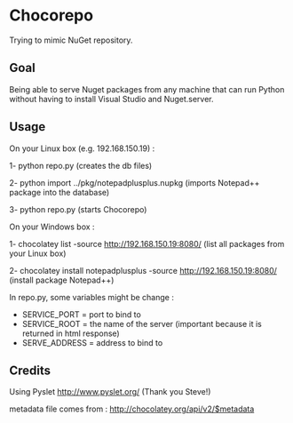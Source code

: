 Chocorepo
=========

Trying to mimic NuGet repository.

Goal
----

Being able to serve Nuget packages from any machine that can run Python without having to install Visual Studio and Nuget.server.

Usage
-----

On your Linux box (e.g. 192.168.150.19) :

1- python repo.py
(creates the db files)

2- python import ../pkg/notepadplusplus.nupkg
(imports Notepad++ package into the database)

3- python repo.py
(starts Chocorepo)

On your Windows box :

1- chocolatey list -source http://192.168.150.19:8080/
(list all packages from your Linux box)

2- chocolatey install notepadplusplus -source http://192.168.150.19:8080/
(install package Notepad++)

In repo.py, some variables might be change :
- SERVICE_PORT = port to bind to
- SERVICE_ROOT = the name of the server (important because it is returned in html response)
- SERVE_ADDRESS = address to bind to

Credits
-------

Using Pyslet http://www.pyslet.org/ (Thank you Steve!)

metadata file comes from : http://chocolatey.org/api/v2/$metadata

